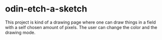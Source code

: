 # odin-etch-a-sketch
This project is kind of a drawing page where one can draw things in a field with a self chosen amount of pixels. The user can change the color and the drawing mode.